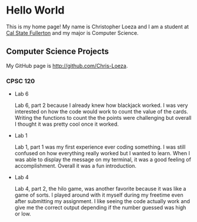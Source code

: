 # Hello World

This is my home page! My name is Christopher Loeza and I am a student at [Cal State Fullerton](http://www.fullerton.edu/) and my major is Computer Science.

## Computer Science Projects

My GitHub page is http://github.com/Chris-Loeza.

### CPSC 120

* Lab 6

    Lab 6, part 2 because I already knew how blackjack worked. I was very interested on how
    the code would work to count the value of the cards. Writing the functions to count the
    the points were challenging but overall I thought it was pretty cool once it worked.

* Lab 1
       
    Lab 1, part 1 was my first experience ever coding something. I was still confused on how
    everything really worked but I wanted to learn. When I was able to display the message
    on my terminal, it was a good feeling of accomplishment. Overall it was a fun introduction.

* Lab 4
       
    Lab 4, part 2, the hilo game, was another favorite because it was like a game of sorts. 
    I played around with it myself during my freetime even after submitting my assignment.
    I like seeing the code actually work and give me the correct output depending if the number
    guessed was high or low.
